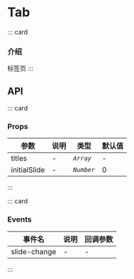 # Tab

::: card

### 介绍

标签页
:::

## API

::: card

### Props

| 参数         | 说明 | 类型       | 默认值 |
| ------------ | ---- | ---------- | ------ |
| titles       | -    | _`Array`_  | -      |
| initialSlide | -    | _`Number`_ | 0      |

:::

::: card

### Events

| 事件名       | 说明 | 回调参数 |
| ------------ | ---- | -------- |
| slide-change | -    | -        |

:::
